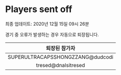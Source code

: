 # Players sent off
최종 업데이트: 2020년 12월 15일 09시 26분


경기 중 오류가 발생하는 경우 자동으로 퇴장됩니다.


| 퇴장된 참가자 |
|:---:|
| SUPERULTRACAPSSHONGZZANG@dudcodi |
| tresed@dnalsitresed |